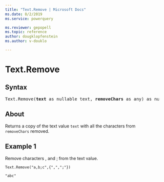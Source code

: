 ```yaml
---
title: "Text.Remove | Microsoft Docs"
ms.date: 8/2/2019
ms.service: powerquery

ms.reviewer: gepopell
ms.topic: reference
author: dougklopfenstein
ms.author: v-douklo

---
```

# Text.Remove

## Syntax

<pre>
Text.Remove(<b>text</b> as nullable text, <b>removeChars</b> as any) as nullable text
</pre>
  
## About  
Returns a copy of the text value `text` with all the characters from `removeChars` removed. 

## Example 1
Remove characters , and ; from the text value.

```powerquery-m
Text.Remove("a,b;c",{",",";"})
```

`"abc"`
